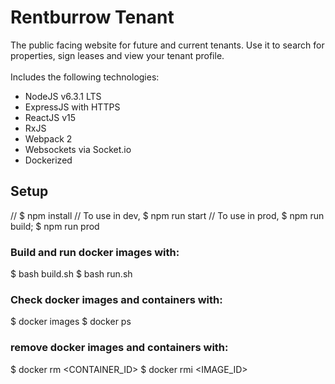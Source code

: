 # Rentburrow Tenant
The public facing website for future and current tenants. Use it to search for properties, sign leases and view your tenant profile.
<br/><br/>
Includes the following technologies:
- NodeJS v6.3.1 LTS
- ExpressJS with HTTPS
- ReactJS v15
- RxJS
- Webpack 2
- Websockets via Socket.io
- Dockerized


## Setup
// $ npm install
// To use in dev, $ npm run start
// To use in prod, $ npm run build; $ npm run prod

### Build and run docker images with:
$ bash build.sh
$ bash run.sh

### Check docker images and containers with:
$ docker images
$ docker ps

### remove docker images and containers with:
$ docker rm <CONTAINER_ID>
$ docker rmi <IMAGE_ID>
